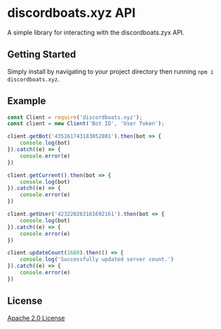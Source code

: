 # discordboats.xyz API
A simple library for interacting with the discordboats.zyx API.

## Getting Started
Simply install by navigating to your project directory then running `npm i discordboats.xyz`.

## Example

```js
const Client = require('discordboats.xyz');
const client = new Client('Bot ID', 'User Token');

client.getBot('435161743183052801').then(bot => {
    console.log(bot)
}).catch((e) => {
    console.error(e)
})

client.getCurrent().then(bot => {
    console.log(bot)
}).catch((e) => {
    console.error(e)
})

client.getUser('423220263161692161').then(bot => {
    console.log(bot)
}).catch((e) => {
    console.error(e)
}) 

client.updateCount(1680).then(() => {
    console.log('Successfully updated server count.')
}).catch((e) => {
    console.error(e)
})
```

## License
[Apache 2.0 License](https://github.com/DetectiveHuman/discordboats-api/blob/master/LICENSE)
